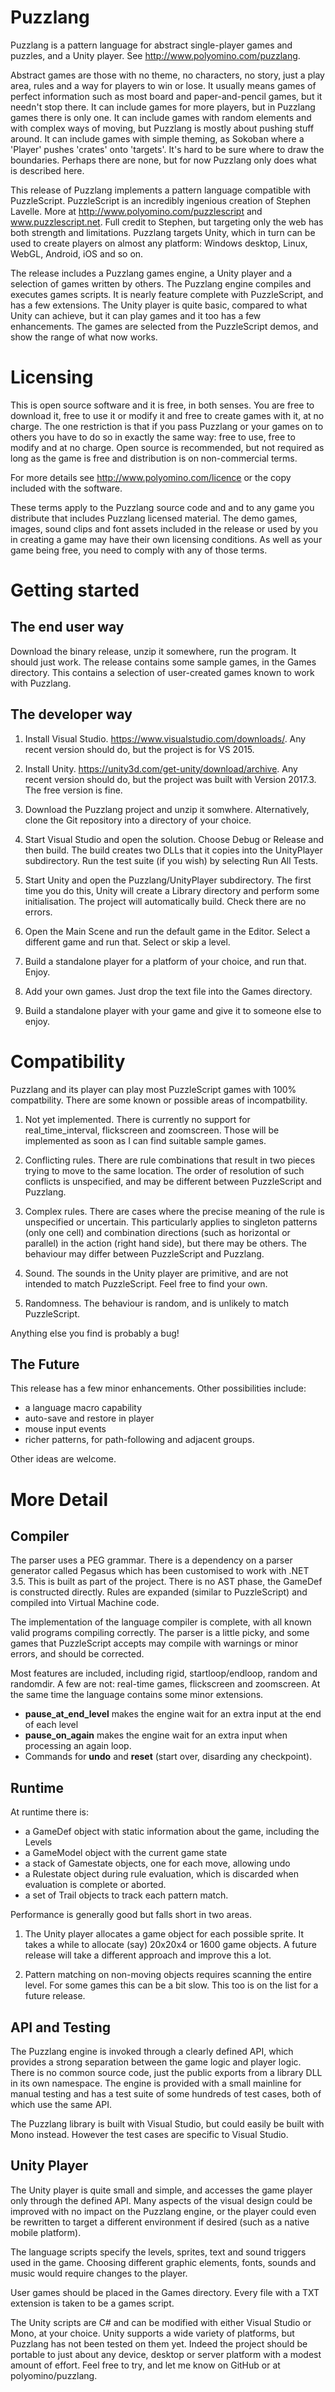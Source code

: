 Puzzlang
========

Puzzlang is a pattern language for abstract single-player games and puzzles, and a Unity player. 
See http://www.polyomino.com/puzzlang.

Abstract games are those with no theme, no characters, no story, just a play area, rules and a way for players to win or lose. 
It usually means games of perfect information such as most board and paper-and-pencil games, but it needn't stop there.
It can include games for more players, but in Puzzlang games there is only one.
It can include games with random elements and with complex ways of moving, but Puzzlang is mostly about pushing stuff around.
It can include games with simple theming, as Sokoban where a 'Player' pushes 'crates' onto 'targets'.
It's hard to be sure where to draw the boundaries.
Perhaps there are none, but for now Puzzlang only does what is described here.

This release of Puzzlang implements a pattern language compatible with PuzzleScript.
PuzzleScript is an incredibly ingenious creation of Stephen Lavelle. 
More at http://www.polyomino.com/puzzlescript and www.puzzlescript.net.
Full credit to Stephen, but targeting only the web has both strength and limitations.
Puzzlang targets Unity, which in turn can be used to create players on almost any platform: Windows desktop, Linux, WebGL, Android, iOS and so on.

The release includes a Puzzlang games engine, a Unity player and a selection of games written by others.
The Puzzlang engine compiles and executes games scripts. 
It is nearly feature complete with PuzzleScript, and has a few extensions.
The Unity player is quite basic, compared to what Unity can achieve, but it can play games and it too has a few enhancements.
The games are selected from the PuzzleScript demos, and show the range of what now works.

# Licensing

This is open source software and it is free, in both senses.
You are free to download it, free to use it or modify it and free to create games with it, at no charge.
The one restriction is that if you pass Puzzlang or your games on to others you have to do so in exactly the same way: 
free to use, free to modify and at no charge.
Open source is recommended, but not required as long as the game is free and distribution is on non-commercial terms.

For more details see http://www.polyomino.com/licence or the copy included with the software.

These terms apply to the Puzzlang source code and and to any game you distribute that includes Puzzlang licensed material.
The demo games, images, sound clips and font assets included in the release or used by you in creating a game may have 
their own licensing conditions. 
As well as your game being free, you need to comply with any of those terms.

# Getting started

## The end user way

Download the binary release, unzip it somewhere, run the program. 
It should just work.
The release contains some sample games, in the Games directory.
This contains a selection of user-created games known to work with Puzzlang.

## The developer way 

1. Install Visual Studio. https://www.visualstudio.com/downloads/.
Any recent version should do, but the project is for VS 2015.

1. Install Unity. https://unity3d.com/get-unity/download/archive.
Any recent version should do, but the project was built with Version 2017.3. 
The free version is fine.

1. Download the Puzzlang project and unzip it somwhere. 
Alternatively, clone the Git repository into a directory of your choice.

1. Start Visual Studio and open the solution. 
Choose Debug or Release and then build. 
The build creates two DLLs that it copies into the UnityPlayer subdirectory.
Run the test suite (if you wish) by selecting Run All Tests.

1. Start Unity and open the Puzzlang/UnityPlayer subdirectory. 
The first time you do this, Unity will create a Library directory and perform some initialisation. 
The project will automatically build. Check there are no errors.

1. Open the Main Scene and run the default game in the Editor.
Select a different game and run that.
Select or skip a level.

1. Build a standalone player for a platform of your choice, and run that.
Enjoy.

1. Add your own games. Just drop the text file into the Games directory.

1. Build a standalone player with your game and give it to someone else to enjoy.

Compatibility
=============

Puzzlang and its player can play most PuzzleScript games with 100% compatbility.
There are some known or possible areas of incompatbility.

1. Not yet implemented.
There is currently no support for real_time_interval, flickscreen and zoomscreen. 
Those will be implemented as soon as I can find suitable sample games.

1. Conflicting rules. 
There are rule combinations that result in two pieces trying to move to the same location.
The order of resolution of such conflicts is unspecified, and may be different between PuzzleScript and Puzzlang.

1. Complex rules.
There are cases where the precise meaning of the rule is unspecified or uncertain.
This particularly applies to singleton patterns (only one cell) and combination 
directions (such as horizontal or parallel) in the action (right hand side), but there may be others.
The behaviour may differ between PuzzleScript and Puzzlang.

1. Sound.
The sounds in the Unity player are primitive, and are not intended to match PuzzleScript.
Feel free to find your own.

1. Randomness.
The behaviour is random, and is unlikely to match PuzzleScript.

Anything else you find is probably a bug!

The Future
----------
This release has a few minor enhancements. Other possibilities include:
* a language macro capability
* auto-save and restore in player
* mouse input events
* richer patterns, for path-following and adjacent groups.

Other ideas are welcome.

More Detail
===========

Compiler
--------
The parser uses a PEG grammar.
There is a dependency on a parser generator called Pegasus which has been customised to work with .NET 3.5.
This is built as part of the project.
There is no AST phase, the GameDef is constructed directly.
Rules are expanded (similar to PuzzleScript) and compiled into Virtual Machine code.

The implementation of the language compiler is complete, with all known valid programs compiling correctly. 
The parser is a little picky, and some games that PuzzleScript accepts may compile with warnings or minor errors, and should be corrected.

Most features are included, including rigid, startloop/endloop, random and randomdir.
A few are not: real-time games, flickscreen and zoomscreen. 
At the same time the language contains some minor extensions.

* **pause_at_end_level** makes the engine wait for an extra input at the end of each level
* **pause_on_again** makes the engine wait for an extra input when processing an again loop.
* Commands for **undo** and **reset** (start over, disarding any checkpoint).

Runtime
-------
At runtime there is:

* a GameDef object with static information about the game, including the Levels
* a GameModel object with the current game state
* a stack of Gamestate objects, one for each move, allowing undo
* a Rulestate object during rule evaluation, which is discarded when evaluation is complete or aborted.
* a set of Trail objects to track each pattern match.

Performance is generally good but falls short in two areas.

1. The Unity player allocates a game object for each possible sprite. 
It takes a while to allocate (say) 20x20x4 or 1600 game objects.
A future release will take a different approach and improve this a lot.

1. Pattern matching on non-moving objects requires scanning the entire level.
For some games this can be a bit slow.
This too is on the list for a future release.

## API and Testing

The Puzzlang engine is invoked through a clearly defined API, which provides a strong separation between the game logic and player logic.
There is no common source code, just the public exports from a library DLL in its own namespace.
The engine is provided with a small mainline for manual testing and has a test suite of some hundreds of test cases, 
both of which use the same API.

The Puzzlang library is built with Visual Studio, but could easily be built with Mono instead.
However the test cases are specific to Visual Studio.

## Unity Player

The Unity player is quite small and simple, and accesses the game player only through the defined API.
Many aspects of the visual design could be improved with no impact on the Puzzlang engine, or the player could 
even be rewritten to target a different environment if desired (such as a native mobile platform).

The language scripts specify the levels, sprites, text and sound triggers used in the game.
Choosing different graphic elements, fonts, sounds and music would require changes to the player.

User games should be placed in the Games directory.
Every file with a TXT extension is taken to be a games script.

The Unity scripts are C# and can be modified with either Visual Studio or Mono, at your choice.
Unity supports a wide variety of platforms, but Puzzlang has not been tested on them yet. 
Indeed the project should be portable to just about any device, desktop or server platform with a modest amount of effort.
Feel free to try, and let me know on GitHub or at polyomino/puzzlang.

